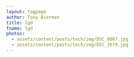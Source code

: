```yaml
---
layout: tagpage
author: Tony Bierman
title: lgd
fname: lgd
photos:
  - assets/content/posts/tech/img/DSC_0067.jpg
  - assets/content/posts/tech/img/DSC_1679.jpg
---
```

